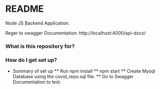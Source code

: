 
# README #

Node JS Backend Application.

Reger to swagger Documentation: http://localhost:4000/api-docs/

### What is this repository for? ###


### How do I get set up? ###

* Summary of set up
    ** Run npm install
    ** npm start
    ** Create Mysql Database using the covid_repo.sql file.
    ** Go to Swagger Documentation to test.
